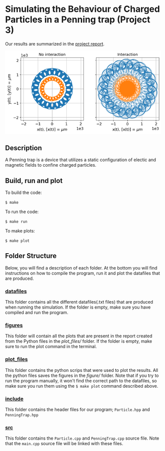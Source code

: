 # Simulating the Behaviour of Charged Particles in a Penning trap (Project 3)
Our results are summarized in the [project report](report_project3.pdf).

![Penning trap simulation in spacial plane](https://github.com/cecilmkl/comp_phys/blob/main/project3/figures/xy_1000.png)

## Description
A Penning trap is a device that utilizes a static configuration of electic and magnetic fields to confine charged particles.

## Build, run and plot
To build the code:

`$ make`

To run the code:

`$ make run`

To make plots:

`$ make plot`



## Folder Structure
Below, you will find a description of each folder. At the bottom you will find instructions on how to compile the program, run it and plot the datafiles that are produced.

### [datafiles](datafiles/)
  This folder contains all the different datafiles(.txt files) that are produced when running the simulation. If the folder is empty, make sure you have compiled and run the program.

### [figures](figures/)
  This folder will contain all the plots that are present in the report created from the Python files in the *plot_files/* folder. If the folder is empty, make sure to run the plot command in the terminal.

### [plot_files](plot_files/)
  This folder contains the python scrips that were used to plot the results. All the python files saves the figures in the *figure/* folder. Note that if you try to run the program manually, it won't find the correct path to the datafiles, so make sure you run them using the `$ make plot` command described above.

### [include](include/)
  This folder contains the header files for our program; `Particle.hpp` and `PenningTrap.hpp`

### [src](src/)
  This folder contains the `Particle.cpp` and `PenningTrap.cpp` source file. Note that the `main.cpp` source file will be linked with these files.
